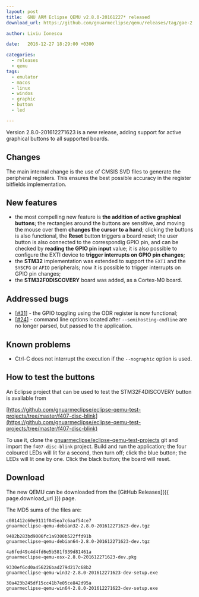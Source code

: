 ```yaml
---
layout: post
title:  GNU ARM Eclipse QEMU v2.8.0-20161227* released
download_url: https://github.com/gnuarmeclipse/qemu/releases/tag/gae-2.8.0-20161227

author: Liviu Ionescu

date:   2016-12-27 18:29:00 +0300

categories:
  - releases
  - qemu
tags:
  - emulator
  - macos
  - linux
  - windos
  - graphic
  - button
  - led

---
```


Version 2.8.0-201612271623 is a new release, adding support for active graphical buttons to all supported boards.

## Changes

The main internal change is the use of CMSIS SVD files to generate the peripheral registers. This ensures the best possible accuracy in the register bitfields implementation.

## New features

- the most compelling new feature is **the addition of active graphical buttons**; the rectangles around the buttons are sensitive, and moving the mouse over them **changes the cursor to a hand**; clicking the buttons is also functional, the **Reset** button triggers a board reset; the user button is also connected to the correspondig GPIO pin, and can be checked by **reading the GPIO pin input** value; it is also possible to configure the EXTI device to **trigger interrupts on GPIO pin changes**;
- the **STM32** implementation was extended to support the `EXTI` and the `SYSCFG` or `AFIO` peripherals; now it is possible to trigger interrupts on GPIO pin changes;
- the **STM32F0DISCOVERY** board was added, as a Cortex-M0 board.

## Addressed bugs

- [[#31](https://github.com/gnuarmeclipse/qemu/issues/31)] - the GPIO toggling using the ODR register is now functional;
- [[#24](https://github.com/gnuarmeclipse/qemu/issues/24)] - command line options located after `--semihosting-cmdline` are no longer parsed, but passed to the application.

## Known problems

- Ctrl-C does not interrupt the execution if the `--nographic` option is used.

## How to test the buttons

An Eclipse project that can be used to test the STM32F4DISCOVERY button is available from

[https://github.com/gnuarmeclipse/eclipse-qemu-test-projects/tree/master/f407-disc-blink](https://github.com/gnuarmeclipse/eclipse-qemu-test-projects/tree/master/f407-disc-blink)

To use it, clone the [gnuarmeclipse/eclipse-qemu-test-projects](https://github.com/gnuarmeclipse/eclipse-qemu-test-projects) git and import the `f407-disc-blink` project. Build and run the application; the four coloured LEDs will lit for a second, then turn off; click the blue button; the LEDs will lit one by one. Click the black button; the board will reset.

## Download

The new QEMU can be downloaded from the [GitHub Releases]({{ page.download_url }}) page.

The MD5 sums of the files are:

```
c081412c60e9111f045ea7c6aaf54ce7  
gnuarmeclipse-qemu-debian32-2.8.0-201612271623-dev.tgz

9402b283bd9006fc1a9300b522ffd91b  
gnuarmeclipse-qemu-debian64-2.8.0-201612271623-dev.tgz

4a6fed49c4d4fd6e5b581f939d81461a 
gnuarmeclipse-qemu-osx-2.8.0-201612271623-dev.pkg

9330ef6cd0a456226bad279d217c68b2  
gnuarmeclipse-qemu-win32-2.8.0-201612271623-dev-setup.exe

30a423b245df15cc41b7e05ce842d95a  
gnuarmeclipse-qemu-win64-2.8.0-201612271623-dev-setup.exe

```


